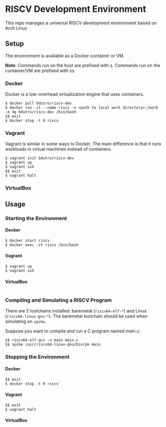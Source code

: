 # RISCV Development Environment

This repo manages a universal RISCV development environment based on Arch Linux

## Setup

The environment is available as a Docker container or VM.

**Note**: Commands run on the host are prefixed with `$`. Commands run on the container/VM are prefixed with `$$`.

### Docker

Docker is a low-overhead virtualization engine that uses containers.

```
$ docker pull bdutro/riscv-dev
$ docker run -it --name riscv -v <path to local work directory>:/work -m 4g bdutro/riscv-dev /bin/bash
$$ exit
$ docker stop -t 0 riscv
```

### Vagrant

Vagrant is similar in some ways to Docker. The main difference is that it runs workloads in virtual machines instead of containers.

```
$ vagrant init bdutro/riscv-dev
$ vagrant up
$ vagrant ssh
$$ exit
$ vagrant halt
```

### VirtualBox

## Usage

### Starting the Environment

#### Docker

```
$ docker start riscv
$ docker exec -it riscv /bin/bash
```

#### Vagrant

```
$ vagrant up
$ vagrant ssh
```

#### VirtualBox

```
```

### Compiling and Simulating a RISCV Program

There are 2 toolchains installed: baremetal (`riscv64-elf-*`) and Linux (`riscv64-linux-gnu-*`). The baremetal toolchain should be used when simulating on `spike`.

Suppose you want to compile and run a C program named main.c:

```
$$ riscv64-elf-gcc -o main main.c
$$ spike /usr/riscv64-linux-gnu/bin/pk main
```

### Stopping the Environment

#### Docker

```
$$ exit
$ docker stop -t 0 riscv
```

#### Vagrant

```
$$ exit
$ vagrant halt
```

#### VirtualBox

```
```
